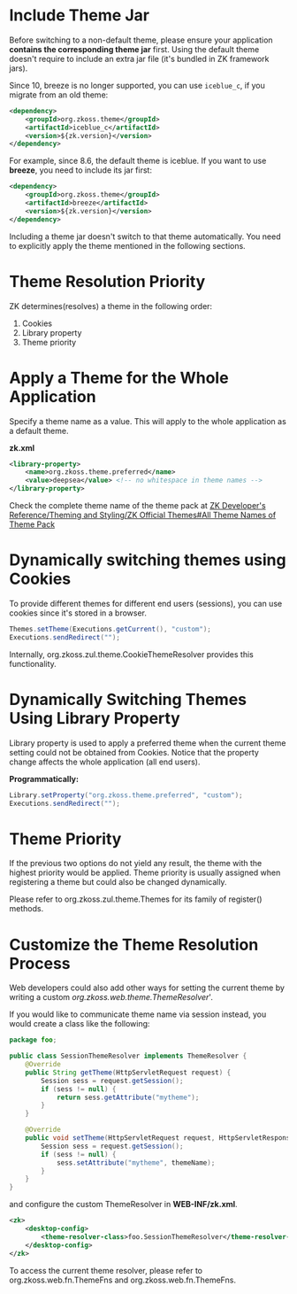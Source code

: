 

# Include Theme Jar

Before switching to a non-default theme, please ensure your application
**contains the corresponding theme jar** first. Using the default theme
doesn't require to include an extra jar file (it's bundled in ZK
framework jars).

Since 10, breeze is no longer supported, you can use `iceblue_c`, if you
migrate from an old theme:

```xml
<dependency>
    <groupId>org.zkoss.theme</groupId>
    <artifactId>iceblue_c</artifactId>
    <version>${zk.version}</version>
</dependency>
```

For example, since 8.6, the default theme is iceblue. If you want to use
**breeze**, you need to include its jar first:

```xml
<dependency>
    <groupId>org.zkoss.theme</groupId>
    <artifactId>breeze</artifactId>
    <version>${zk.version}</version>
</dependency>
```

Including a theme jar doesn't switch to that theme automatically. You
need to explicitly apply the theme mentioned in the following sections.

# Theme Resolution Priority

ZK determines(resolves) a theme in the following order:

1.  Cookies
2.  Library property
3.  Theme priority

# Apply a Theme for the Whole Application

Specify a theme name as a value. This will apply to the whole
application as a default theme.

**zk.xml**

```xml
<library-property>
    <name>org.zkoss.theme.preferred</name>
    <value>deepsea</value> <!-- no whitespace in theme names -->
</library-property>
```

Check the complete theme name of the theme pack at [ZK Developer's Reference/Theming and Styling/ZK Official Themes#All Theme Names of Theme
Pack]({{site.baseurl}}/zk_dev_ref/theming_and_styling/zk_official_themes#All_Theme_Names_of_Theme_Pack)

# Dynamically switching themes using Cookies

To provide different themes for different end users (sessions), you can
use cookies since it's stored in a browser.

```java
Themes.setTheme(Executions.getCurrent(), "custom");
Executions.sendRedirect("");
```

Internally, <javadoc>org.zkoss.zul.theme.CookieThemeResolver</javadoc>
provides this functionality.

# Dynamically Switching Themes Using Library Property

Library property is used to apply a preferred theme when the current
theme setting could not be obtained from Cookies. Notice that the
property change affects the whole application (all end users).

**Programmatically:**

```java
Library.setProperty("org.zkoss.theme.preferred", "custom");
Executions.sendRedirect("");
```

# Theme Priority

If the previous two options do not yield any result, the theme with the
highest priority would be applied. Theme priority is usually assigned
when registering a theme but could also be changed dynamically.

Please refer to <javadoc>org.zkoss.zul.theme.Themes</javadoc> for its
family of register() methods.

# Customize the Theme Resolution Process

Web developers could also add other ways for setting the current theme
by writing a custom
*<javadoc>org.zkoss.web.theme.ThemeResolver</javadoc>*'.

If you would like to communicate theme name via session instead, you
would create a class like the following:

```java
package foo;

public class SessionThemeResolver implements ThemeResolver {
    @Override
    public String getTheme(HttpServletRequest request) {
        Session sess = request.getSession();
        if (sess != null) {
            return sess.getAttribute("mytheme");
        }
    }

    @Override
    public void setTheme(HttpServletRequest request, HttpServletResponse response, String themeName) {
        Session sess = request.getSession();
        if (sess != null) {
            sess.setAttribute("mytheme", themeName);
        }
    }
}
```

and configure the custom ThemeResolver in **WEB-INF/zk.xml**.

```xml
<zk>
    <desktop-config>
        <theme-resolver-class>foo.SessionThemeResolver</theme-resolver-class>
    </desktop-config>
</zk>
```

To access the current theme resolver, please refer to
<javadoc class="true" method="getThemeResolver()">org.zkoss.web.fn.ThemeFns</javadoc>
and
<javadoc class="true" method="setThemeResolver(org.zkoss.web.theme.ThemeRegistry)">org.zkoss.web.fn.ThemeFns</javadoc>.
